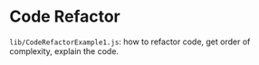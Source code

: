 # Code Refactor

`lib/CodeRefactorExample1.js`: how to refactor code, get order of complexity, explain the code.

